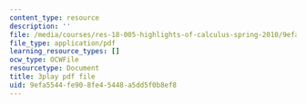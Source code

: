 ```yaml
---
content_type: resource
description: ''
file: /media/courses/res-18-005-highlights-of-calculus-spring-2010/9efa5544fe908fe45448a5dd5f0b8ef8_oo1ZZlvT2LQ.pdf
file_type: application/pdf
learning_resource_types: []
ocw_type: OCWFile
resourcetype: Document
title: 3play pdf file
uid: 9efa5544-fe90-8fe4-5448-a5dd5f0b8ef8
---
```

